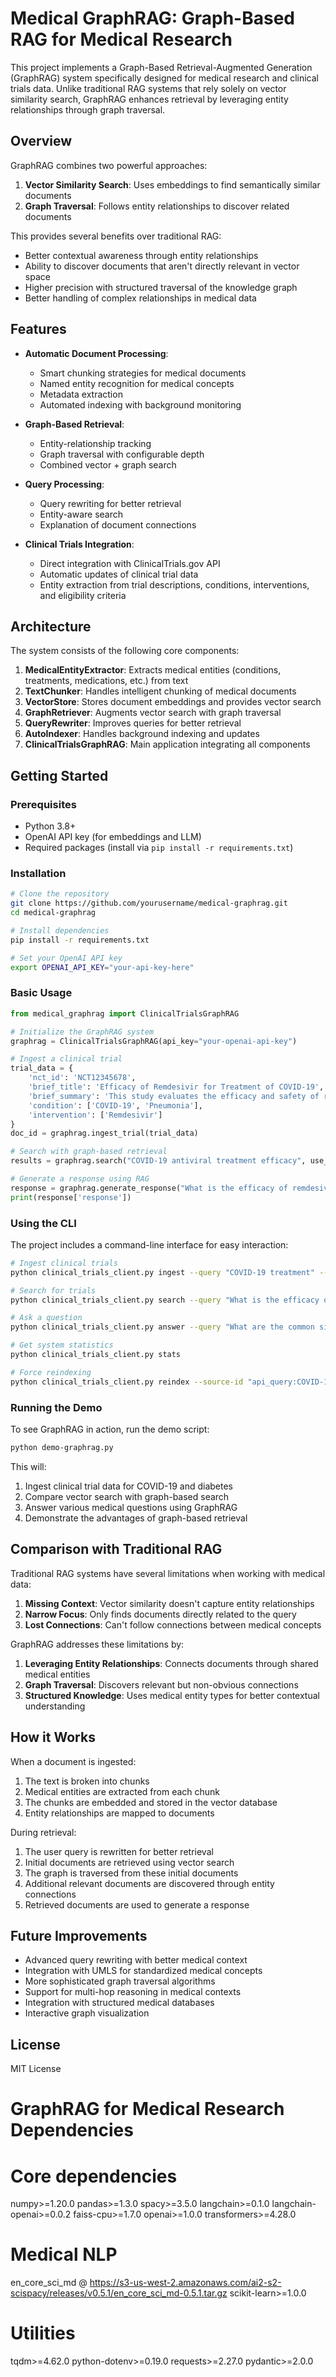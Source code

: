 # Medical GraphRAG: Graph-Based RAG for Medical Research

This project implements a Graph-Based Retrieval-Augmented Generation (GraphRAG) system specifically designed for medical research and clinical trials data. Unlike traditional RAG systems that rely solely on vector similarity search, GraphRAG enhances retrieval by leveraging entity relationships through graph traversal.

## Overview

GraphRAG combines two powerful approaches:

1. **Vector Similarity Search**: Uses embeddings to find semantically similar documents
2. **Graph Traversal**: Follows entity relationships to discover related documents

This provides several benefits over traditional RAG:

- Better contextual awareness through entity relationships
- Ability to discover documents that aren't directly relevant in vector space
- Higher precision with structured traversal of the knowledge graph
- Better handling of complex relationships in medical data

## Features

- **Automatic Document Processing**:
  - Smart chunking strategies for medical documents
  - Named entity recognition for medical concepts
  - Metadata extraction
  - Automated indexing with background monitoring

- **Graph-Based Retrieval**:
  - Entity-relationship tracking
  - Graph traversal with configurable depth
  - Combined vector + graph search

- **Query Processing**:
  - Query rewriting for better retrieval
  - Entity-aware search
  - Explanation of document connections

- **Clinical Trials Integration**:
  - Direct integration with ClinicalTrials.gov API
  - Automatic updates of clinical trial data
  - Entity extraction from trial descriptions, conditions, interventions, and eligibility criteria

## Architecture

The system consists of the following core components:

1. **MedicalEntityExtractor**: Extracts medical entities (conditions, treatments, medications, etc.) from text
2. **TextChunker**: Handles intelligent chunking of medical documents
3. **VectorStore**: Stores document embeddings and provides vector search
4. **GraphRetriever**: Augments vector search with graph traversal
5. **QueryRewriter**: Improves queries for better retrieval
6. **AutoIndexer**: Handles background indexing and updates
7. **ClinicalTrialsGraphRAG**: Main application integrating all components

## Getting Started

### Prerequisites

- Python 3.8+
- OpenAI API key (for embeddings and LLM)
- Required packages (install via `pip install -r requirements.txt`)

### Installation

```bash
# Clone the repository
git clone https://github.com/yourusername/medical-graphrag.git
cd medical-graphrag

# Install dependencies
pip install -r requirements.txt

# Set your OpenAI API key
export OPENAI_API_KEY="your-api-key-here"
```

### Basic Usage

```python
from medical_graphrag import ClinicalTrialsGraphRAG

# Initialize the GraphRAG system
graphrag = ClinicalTrialsGraphRAG(api_key="your-openai-api-key")

# Ingest a clinical trial
trial_data = {
    'nct_id': 'NCT12345678',
    'brief_title': 'Efficacy of Remdesivir for Treatment of COVID-19',
    'brief_summary': 'This study evaluates the efficacy and safety of remdesivir in hospitalized adults diagnosed with COVID-19 pneumonia.',
    'condition': ['COVID-19', 'Pneumonia'],
    'intervention': ['Remdesivir']
}
doc_id = graphrag.ingest_trial(trial_data)

# Search with graph-based retrieval
results = graphrag.search("COVID-19 antiviral treatment efficacy", use_graph=True)

# Generate a response using RAG
response = graphrag.generate_response("What is the efficacy of remdesivir for COVID-19?")
print(response['response'])
```

### Using the CLI

The project includes a command-line interface for easy interaction:

```bash
# Ingest clinical trials
python clinical_trials_client.py ingest --query "COVID-19 treatment" --max 50

# Search for trials
python clinical_trials_client.py search --query "What is the efficacy of remdesivir?"

# Ask a question
python clinical_trials_client.py answer --query "What are the common side effects of remdesivir?"

# Get system statistics
python clinical_trials_client.py stats

# Force reindexing
python clinical_trials_client.py reindex --source-id "api_query:COVID-19_treatment"
```

### Running the Demo

To see GraphRAG in action, run the demo script:

```bash
python demo-graphrag.py
```

This will:
1. Ingest clinical trial data for COVID-19 and diabetes
2. Compare vector search with graph-based search
3. Answer various medical questions using GraphRAG
4. Demonstrate the advantages of graph-based retrieval

## Comparison with Traditional RAG

Traditional RAG systems have several limitations when working with medical data:

1. **Missing Context**: Vector similarity doesn't capture entity relationships
2. **Narrow Focus**: Only finds documents directly related to the query
3. **Lost Connections**: Can't follow connections between medical concepts

GraphRAG addresses these limitations by:

1. **Leveraging Entity Relationships**: Connects documents through shared medical entities
2. **Graph Traversal**: Discovers relevant but non-obvious connections
3. **Structured Knowledge**: Uses medical entity types for better contextual understanding

## How it Works

When a document is ingested:

1. The text is broken into chunks
2. Medical entities are extracted from each chunk
3. The chunks are embedded and stored in the vector database
4. Entity relationships are mapped to documents

During retrieval:

1. The user query is rewritten for better retrieval
2. Initial documents are retrieved using vector search
3. The graph is traversed from these initial documents
4. Additional relevant documents are discovered through entity connections
5. Retrieved documents are used to generate a response

## Future Improvements

- Advanced query rewriting with better medical context
- Integration with UMLS for standardized medical concepts
- More sophisticated graph traversal algorithms
- Support for multi-hop reasoning in medical contexts
- Integration with structured medical databases
- Interactive graph visualization

## License

MIT License



# GraphRAG for Medical Research Dependencies

# Core dependencies
numpy>=1.20.0
pandas>=1.3.0
spacy>=3.5.0
langchain>=0.1.0
langchain-openai>=0.0.2
faiss-cpu>=1.7.0
openai>=1.0.0
transformers>=4.28.0

# Medical NLP
en_core_sci_md @ https://s3-us-west-2.amazonaws.com/ai2-s2-scispacy/releases/v0.5.1/en_core_sci_md-0.5.1.tar.gz
scikit-learn>=1.0.0

# Utilities
tqdm>=4.62.0
python-dotenv>=0.19.0
requests>=2.27.0
pydantic>=2.0.0